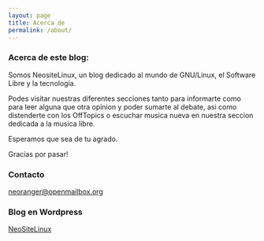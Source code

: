 ```yaml
---
layout: page
title: Acerca de
permalink: /about/
---
```


### Acerca de este blog: 
Somos NeositeLinux, un blog dedicado al mundo de GNU/Linux, el Software Libre y la tecnología.

Podes visitar nuestras diferentes secciones tanto para informarte como para leer alguna que otra opinion y poder sumarte al debate, asi como distenderte con los OffTopics o escuchar musica nueva en nuestra seccion dedicada a la musica libre.

Esperamos que sea de tu agrado.

Gracias por pasar!

### Contacto

[neoranger@openmailbox.org](mailto:neoranger@openmailbox.org)

### Blog en Wordpress
[NeoSiteLinux](https://www.neositelinux.com)
